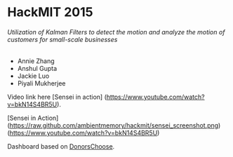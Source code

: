 # HackMIT 2015

###### Utilization of Kalman Filters to detect the motion and analyze the motion of customers for small-scale businesses

- Annie Zhang
- Anshul Gupta
- Jackie Luo
- Piyali Mukherjee

Video link here [Sensei in action] (https://www.youtube.com/watch?v=bkN14S4BR5U).

[Sensei in Action] (https://raw.github.com/ambientmemory/hackmit/sensei_screenshot.png)(https://www.youtube.com/watch?v=bkN14S4BR5U)

Dashboard based on [DonorsChoose](https://github.com/adilmoujahid/DonorsChoose_Visualization/blob/master/requirements.txt).
